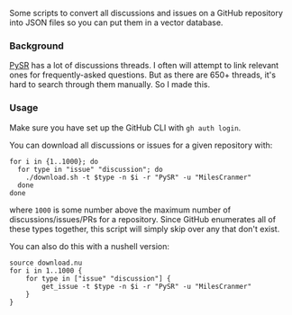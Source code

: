 Some scripts to convert all discussions and issues on a GitHub repository into JSON files so you can put them in a vector database.

### Background

[PySR](https://github.com/MilesCranmer/PySR) has a lot of discussions threads. I often will attempt to link relevant ones for frequently-asked questions. But as there are 650+ threads, it's hard to search through them manually. So I made this.

### Usage

Make sure you have set up the GitHub CLI with `gh auth login`.

You can download all discussions or issues for a given repository with:

```shell
for i in {1..1000}; do
  for type in "issue" "discussion"; do
    ./download.sh -t $type -n $i -r "PySR" -u "MilesCranmer"
  done
done
```

where `1000` is some number above the maximum number of discussions/issues/PRs for a repository.
Since GitHub enumerates all of these types together, this script will simply skip over any that don't exist.


You can also do this with a nushell version:

```nushell
source download.nu
for i in 1..1000 {
    for type in ["issue" "discussion"] {
        get_issue -t $type -n $i -r "PySR" -u "MilesCranmer"
    }
}
```
